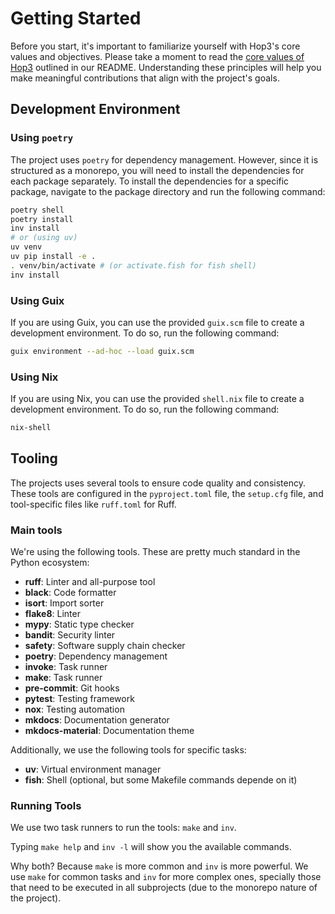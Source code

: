 # Getting Started

Before you start, it's important to familiarize yourself with Hop3's core values and objectives. Please take a moment to read the [core values of Hop3](../README.md#core-values) outlined in our README. Understanding these principles will help you make meaningful contributions that align with the project's goals.

## Development Environment

### Using `poetry`

The project uses `poetry` for dependency management. However, since it is structured as a monorepo, you will need to install the dependencies for each package separately. To install the dependencies for a specific package, navigate to the package directory and run the following command:

```bash
poetry shell
poetry install
inv install
# or (using uv)
uv venv
uv pip install -e .
. venv/bin/activate # (or activate.fish for fish shell)
inv install
```

### Using Guix

If you are using Guix, you can use the provided `guix.scm` file to create a development environment. To do so, run the following command:

```bash
guix environment --ad-hoc --load guix.scm
```

### Using Nix

If you are using Nix, you can use the provided `shell.nix` file to create a development environment. To do so, run the following command:

```bash
nix-shell
```

## Tooling

The projects uses several tools to ensure code quality and consistency. These tools are configured in the `pyproject.toml` file, the `setup.cfg` file, and tool-specific files like `ruff.toml` for Ruff.

### Main tools

We're using the following tools. These are pretty much standard in the Python ecosystem:

- **ruff**: Linter and all-purpose tool
- **black**: Code formatter
- **isort**: Import sorter
- **flake8**: Linter
- **mypy**: Static type checker
- **bandit**: Security linter
- **safety**: Software supply chain checker
- **poetry**: Dependency management
- **invoke**: Task runner
- **make**: Task runner
- **pre-commit**: Git hooks
- **pytest**: Testing framework
- **nox**: Testing automation
- **mkdocs**: Documentation generator
- **mkdocs-material**: Documentation theme

Additionally, we use the following tools for specific tasks:

- **uv**: Virtual environment manager
- **fish**: Shell (optional, but some Makefile commands depende on it)

### Running Tools

We use two task runners to run the tools: `make` and `inv`.

Typing `make help` and `inv -l` will show you the available commands.

Why both? Because `make` is more common and `inv` is more powerful. We use `make` for common tasks and `inv` for more complex ones, specially those that need to be executed in all subprojects (due to the monorepo nature of the project).
